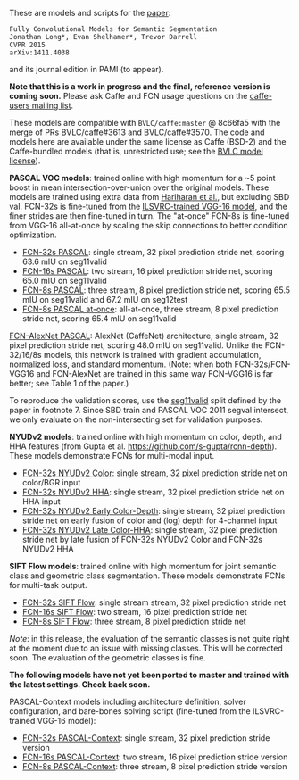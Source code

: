 These are models and scripts for the [paper](http://www.cs.berkeley.edu/~jonlong/long_shelhamer_fcn.pdf):

    Fully Convolutional Models for Semantic Segmentation
    Jonathan Long*, Evan Shelhamer*, Trevor Darrell
    CVPR 2015
    arXiv:1411.4038

and its journal edition in PAMI (to appear).

**Note that this is a work in progress and the final, reference version is coming soon.**
Please ask Caffe and FCN usage questions on the [caffe-users mailing list](https://groups.google.com/forum/#!forum/caffe-users).

These models are compatible with `BVLC/caffe:master` @ 8c66fa5 with the merge of PRs BVLC/caffe#3613 and BVLC/caffe#3570.
The code and models here are available under the same license as Caffe (BSD-2) and the Caffe-bundled models (that is, unrestricted use; see the [BVLC model license](http://caffe.berkeleyvision.org/model_zoo.html#bvlc-model-license)).

**PASCAL VOC models**: trained online with high momentum for a ~5 point boost in mean intersection-over-union over the original models.
These models are trained using extra data from [Hariharan et al.](http://www.cs.berkeley.edu/~bharath2/codes/SBD/download.html), but excluding SBD val.
FCN-32s is fine-tuned from the [ILSVRC-trained VGG-16 model](https://github.com/BVLC/caffe/wiki/Model-Zoo#models-used-by-the-vgg-team-in-ilsvrc-2014), and the finer strides are then fine-tuned in turn.
The "at-once" FCN-8s is fine-tuned from VGG-16 all-at-once by scaling the skip connections to better condition optimization.

* [FCN-32s PASCAL](voc-fcn32s): single stream, 32 pixel prediction stride net, scoring 63.6 mIU on seg11valid
* [FCN-16s PASCAL](voc-fcn16s): two stream, 16 pixel prediction stride net, scoring 65.0 mIU on seg11valid
* [FCN-8s PASCAL](voc-fcn8s): three stream, 8 pixel prediction stride net, scoring 65.5 mIU on seg11valid and 67.2 mIU on seg12test
* [FCN-8s PASCAL at-once](voc-fcn8s-atonce): all-at-once, three stream, 8 pixel prediction stride net, scoring 65.4 mIU on seg11valid

[FCN-AlexNet PASCAL](voc-fcn-alexnet): AlexNet (CaffeNet) architecture, single stream, 32 pixel prediction stride net, scoring 48.0 mIU on seg11valid.
Unlike the FCN-32/16/8s models, this network is trained with gradient accumulation, normalized loss, and standard momentum.
(Note: when both FCN-32s/FCN-VGG16 and FCN-AlexNet are trained in this same way FCN-VGG16 is far better; see Table 1 of the paper.)

To reproduce the validation scores, use the [seg11valid](https://github.com/shelhamer/fcn.berkeleyvision.org/blob/master/data/pascal/seg11valid.txt) split defined by the paper in footnote 7. Since SBD train and PASCAL VOC 2011 segval intersect, we only evaluate on the non-intersecting set for validation purposes.

**NYUDv2 models**: trained online with high momentum on color, depth, and HHA features (from Gupta et al. https://github.com/s-gupta/rcnn-depth).
These models demonstrate FCNs for multi-modal input.

* [FCN-32s NYUDv2 Color](nyud-fcn32s-color): single stream, 32 pixel prediction stride net on color/BGR input
* [FCN-32s NYUDv2 HHA](nyud-fcn32s-hha): single stream, 32 pixel prediction stride net on HHA input
* [FCN-32s NYUDv2 Early Color-Depth](nyud-fcn32s-color-d): single stream, 32 pixel prediction stride net on early fusion of color and (log) depth for 4-channel input
* [FCN-32s NYUDv2 Late Color-HHA](nyud-fcn32s-color-hha): single stream, 32 pixel prediction stride net by late fusion of FCN-32s NYUDv2 Color and FCN-32s NYUDv2 HHA

**SIFT Flow models**: trained online with high momentum for joint semantic class and geometric class segmentation.
These models demonstrate FCNs for multi-task output.

* [FCN-32s SIFT Flow](siftflow-fcn32s): single stream stream, 32 pixel prediction stride net
* [FCN-16s SIFT Flow](siftflow-fcn16s): two stream, 16 pixel prediction stride net
* [FCN-8s SIFT Flow](siftflow-fcn8s): three stream, 8 pixel prediction stride net

*Note*: in this release, the evaluation of the semantic classes is not quite right at the moment due to an issue with missing classes.
This will be corrected soon.
The evaluation of the geometric classes is fine.

**The following models have not yet been ported to master and trained with the latest settings. Check back soon.**

PASCAL-Context models including architecture definition, solver configuration, and bare-bones solving script (fine-tuned from the ILSVRC-trained VGG-16 model):
* [FCN-32s PASCAL-Context](https://gist.github.com/shelhamer/80667189b218ad570e82#file-readme-md): single stream, 32 pixel prediction stride version
* [FCN-16s PASCAL-Context](https://gist.github.com/shelhamer/08652f2ba191f64e619a#file-readme-md): two stream, 16 pixel prediction stride version
* [FCN-8s PASCAL-Context](https://gist.github.com/shelhamer/91eece041c19ff8968ee#file-readme-md): three stream, 8 pixel prediction stride version
